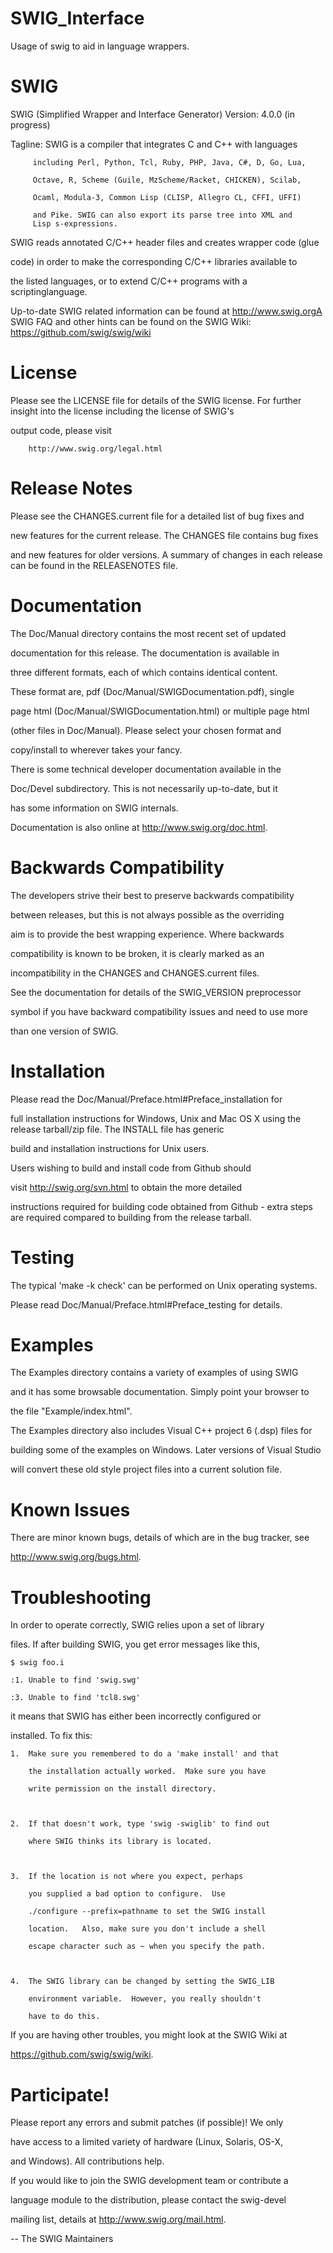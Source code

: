 # SWIG_Interface
Usage of swig to aid in language wrappers.

# SWIG

SWIG (Simplified Wrapper and Interface Generator)
Version: 4.0.0 (in progress)


Tagline: SWIG is a compiler that integrates C and C++ with languages

         including Perl, Python, Tcl, Ruby, PHP, Java, C#, D, Go, Lua,

         Octave, R, Scheme (Guile, MzScheme/Racket, CHICKEN), Scilab,

         Ocaml, Modula-3, Common Lisp (CLISP, Allegro CL, CFFI, UFFI)

         and Pike. SWIG can also export its parse tree into XML and
         Lisp s-expressions.


SWIG reads annotated C/C++ header files and creates wrapper code (glue

code) in order to make the corresponding C/C++ libraries available to

the listed languages, or to extend C/C++ programs with a scriptinglanguage.




Up-to-date SWIG related information can be found at
        http://www.swig.orgA SWIG FAQ and other hints can be found on the SWIG Wiki:
       https://github.com/swig/swig/wiki


License
=======

Please see the LICENSE file for details of the SWIG license. For
further insight into the license including the license of SWIG's

output code, please visit



        http://www.swig.org/legal.html


Release Notes
=============

Please see the CHANGES.current file for a detailed list of bug fixes and

new features for the current release. The CHANGES file contains bug fixes

and new features for older versions. A summary of changes in each release
can be found in the RELEASENOTES file.



Documentation
=============

The Doc/Manual directory contains the most recent set of updated

documentation for this release. The documentation is available in

three different formats, each of which contains identical content.

These format are, pdf (Doc/Manual/SWIGDocumentation.pdf), single

page html (Doc/Manual/SWIGDocumentation.html) or multiple page html

(other files in Doc/Manual). Please select your chosen format and

copy/install to wherever takes your fancy.



There is some technical developer documentation available in the

Doc/Devel subdirectory.  This is not necessarily up-to-date, but it

has some information on SWIG internals.



Documentation is also online at http://www.swig.org/doc.html.



Backwards Compatibility
=======================

The developers strive their best to preserve backwards compatibility

between releases, but this is not always possible as the overriding

aim is to provide the best wrapping experience. Where backwards

compatibility is known to be broken, it is clearly marked as an

incompatibility in the CHANGES and CHANGES.current files.



See the documentation for details of the SWIG_VERSION preprocessor

symbol if you have backward compatibility issues and need to use more

than one version of SWIG.


Installation
============

Please read the Doc/Manual/Preface.html#Preface_installation for

full installation instructions for Windows, Unix and Mac OS X
using the release tarball/zip file. The INSTALL file has generic

build and installation instructions for Unix users.

Users wishing to build and install code from Github should

visit http://swig.org/svn.html to obtain the more detailed

instructions required for building code obtained from Github - extra
steps are required compared to building from the release tarball.



Testing
=======

The typical 'make -k check' can be performed on Unix operating systems.

Please read Doc/Manual/Preface.html#Preface_testing for details.


Examples
========

The Examples directory contains a variety of examples of using SWIG

and it has some browsable documentation.  Simply point your browser to

the file "Example/index.html".



The Examples directory also includes Visual C++ project 6 (.dsp) files for

building some of the examples on Windows. Later versions of Visual Studio

will convert these old style project files into a current solution file.



Known Issues
============

There are minor known bugs, details of which are in the bug tracker, see

http://www.swig.org/bugs.html.



Troubleshooting
===============

In order to operate correctly, SWIG relies upon a set of library

files.  If after building SWIG, you get error messages like this,



    $ swig foo.i

    :1. Unable to find 'swig.swg'

    :3. Unable to find 'tcl8.swg'



it means that SWIG has either been incorrectly configured or

installed.  To fix this:



    1.  Make sure you remembered to do a 'make install' and that

        the installation actually worked.  Make sure you have

        write permission on the install directory.



    2.  If that doesn't work, type 'swig -swiglib' to find out

        where SWIG thinks its library is located.



    3.  If the location is not where you expect, perhaps

        you supplied a bad option to configure.  Use

        ./configure --prefix=pathname to set the SWIG install

        location.   Also, make sure you don't include a shell

        escape character such as ~ when you specify the path.



    4.  The SWIG library can be changed by setting the SWIG_LIB

        environment variable.  However, you really shouldn't

        have to do this.



If you are having other troubles, you might look at the SWIG Wiki at

https://github.com/swig/swig/wiki.



Participate!
============

Please report any errors and submit patches (if possible)!  We only

have access to a limited variety of hardware (Linux, Solaris, OS-X,

and Windows). All contributions help.



If you would like to join the SWIG development team or contribute a

language module to the distribution, please contact the swig-devel

mailing list, details at http://www.swig.org/mail.html.





 -- The SWIG Maintainers
